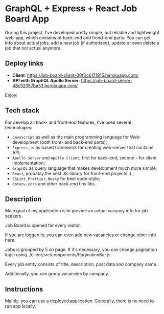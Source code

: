 # GraphQL + Express + React Job Board App 

During this project, I've developed pretty simple, but reliable and lightweight web-app, which contains of back-end and frond-end parts.
You can get info about actual jobs, add a new job (if authorized), update or even delete a job that not actual anymore.

## Deploy links

- **Client**: https://job-board-client-00f0c6171915.herokuapp.com/ 
- **API with GraphQL Apollo Server**: https://job-board-server-48c92357ba53.herokuapp.com/

Enjoy!

## Tech stack  

For develop all back- and front-end features, I've used several technologies:

- `JavaScript` as well as the main programming language for Web-development (both front- and back-end parts);
- `Express.js` as based framework for creating web-server that contains API;
- `Apollo Server` and `Apollo Client`, first for back-end, second - for client implementation;
- `GraphQL` as query language that makes development much more simple;
- `React`, probably the best JS-library for front-end projects :) ;
- `ESLint`, `Prettier`, `Husky` for best code-style;
- `dotenv`, `cors` and other back-end tiny libs.

## Description 

Main goal of my application is to provide an actual vacancy info for job-seekers.

Job Board is opened for every visitor.

If you are logged in, you can even add new vacancies or change other info here.

Jobs is grouped by 5 on page. If it's necessary, you can change pagination logic using ./client/src/components/PaginationBar.js

Every job entity consists of title, description, post data and company name.

Additionally, you can group vacancies by company.

## Instructions

Mainly, you can use a deployed application. Generally, there is no need to run app locally.
